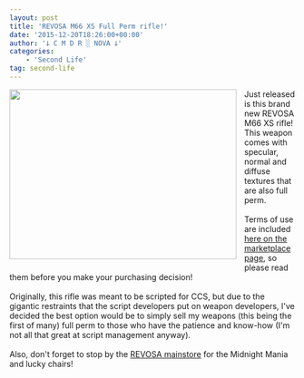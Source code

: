 ```yaml
---
layout: post
title: 'REVOSA M66 XS Full Perm rifle!'
date: '2015-12-20T18:26:00+00:00'
author: '𐕣 C M D R ░ NOVA 𐕣'
categories:
    - 'Second Life'
tag: second-life
---
```


<div style="clear: both; text-align: center;">
<a href="http://cmdr-nova.online/wp-content/uploads/2015/12/m66ad.png" style="clear: left; float: left; margin-bottom: 1em; margin-right: 1em;"><img border="0" height="300" src="http://cmdr-nova.online/wp-content/uploads/2015/12/m66ad-300x225.png" width="400" /></a></div>
Just released is this brand new REVOSA M66 XS rifle! This weapon comes with specular, normal and diffuse textures that are also full perm.<br />
<br />
Terms of use are included <a href="https://marketplace.secondlife.com/p/REVOSA-M66-XS-Full-Perm/8249148" target="_blank" rel="noopener">here on the marketplace page</a>, so please read them before you make your purchasing decision!<br />
<br />
Originally, this rifle was meant to be scripted for CCS, but due to the gigantic restraints that the script developers put on weapon developers, I've decided the best option would be to simply sell my weapons (this being the first of many) full perm to those who have the patience and know-how (I'm not all that great at script management anyway).<br />
<br />
Also, don't forget to stop by the <a href="http://maps.secondlife.com/secondlife/Pisces/172/239/29" target="_blank" rel="noopener">REVOSA mainstore</a> for the Midnight Mania and lucky chairs!